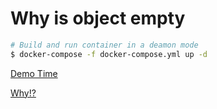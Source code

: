 # Why is object empty

```bash
# Build and run container in a deamon mode
$ docker-compose -f docker-compose.yml up -d
```
[Demo Time](https://why-is-object-empty-fzkidpjxhx.now.sh/)

[Why!?](https://github.com/daliborgogic/why-is-object-empty/blob/master/index.js#L62)
